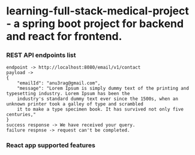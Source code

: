 # learning-full-stack-medical-project - a spring boot project for backend and react for frontend.

### REST API endpoints list

```
endpoint -> http://localhost:8080/email/v1/contact
payload ->
{
    "emailId": "anu3rag@gmail.com",
    "message": "Lorem Ipsum is simply dummy text of the printing and typesetting industry. Lorem Ipsum has been the
    industry's standard dummy text ever since the 1500s, when an unknown printer took a galley of type and scrambled
    it to make a type specimen book. It has survived not only five centuries,"
}
success response -> We have received your query.
failure respnse -> request can't be completed.
```

### React app supported features
